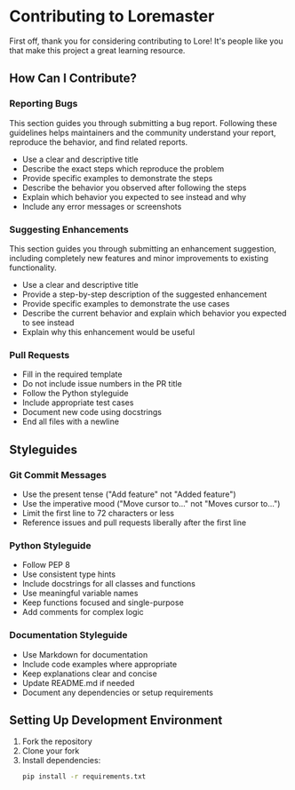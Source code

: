 # Contributing to Loremaster

First off, thank you for considering contributing to Lore! It's people like you that make this project a great learning resource.

## How Can I Contribute?

### Reporting Bugs

This section guides you through submitting a bug report. Following these guidelines helps maintainers and the community understand your report, reproduce the behavior, and find related reports.

- Use a clear and descriptive title
- Describe the exact steps which reproduce the problem
- Provide specific examples to demonstrate the steps
- Describe the behavior you observed after following the steps
- Explain which behavior you expected to see instead and why
- Include any error messages or screenshots

### Suggesting Enhancements

This section guides you through submitting an enhancement suggestion, including completely new features and minor improvements to existing functionality.

- Use a clear and descriptive title
- Provide a step-by-step description of the suggested enhancement
- Provide specific examples to demonstrate the use cases
- Describe the current behavior and explain which behavior you expected to see instead
- Explain why this enhancement would be useful

### Pull Requests

- Fill in the required template
- Do not include issue numbers in the PR title
- Follow the Python styleguide
- Include appropriate test cases
- Document new code using docstrings
- End all files with a newline

## Styleguides

### Git Commit Messages

- Use the present tense ("Add feature" not "Added feature")
- Use the imperative mood ("Move cursor to..." not "Moves cursor to...")
- Limit the first line to 72 characters or less
- Reference issues and pull requests liberally after the first line

### Python Styleguide

- Follow PEP 8
- Use consistent type hints
- Include docstrings for all classes and functions
- Use meaningful variable names
- Keep functions focused and single-purpose
- Add comments for complex logic

### Documentation Styleguide

- Use Markdown for documentation
- Include code examples where appropriate
- Keep explanations clear and concise
- Update README.md if needed
- Document any dependencies or setup requirements

## Setting Up Development Environment

1. Fork the repository
2. Clone your fork
3. Install dependencies:
   ```bash
   pip install -r requirements.txt